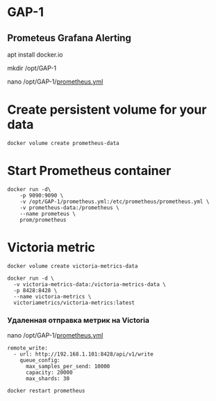 # GAP-1
## Prometeus Grafana Alerting

apt install docker.io

mkdir /opt/GAP-1

nano /opt/GAP-1/[prometheus.yml](https://github.com/CTPAyCCC/GAP-1/blob/main/prometeus.yml)
  


# Create persistent volume for your data
<pre><code>docker volume create prometheus-data</code></pre>
# Start Prometheus container
<pre><code>docker run -d\
    -p 9090:9090 \
    -v /opt/GAP-1/prometheus.yml:/etc/prometheus/prometheus.yml \
    -v prometheus-data:/prometheus \
    --name prometeus \
    prom/prometheus</code></pre>
    

# Victoria metric

<pre><code>docker volume create victoria-metrics-data</code></pre>
<pre><code>docker run -d \
  -v victoria-metrics-data:/victoria-metrics-data \
  -p 8428:8428 \
  --name victoria-metrics \
  victoriametrics/victoria-metrics:latest </code></pre>

### Удаленная отправка метрик на Victoria
nano /opt/GAP-1/[prometheus.yml](https://github.com/CTPAyCCC/GAP-1/blob/main/prometeus.yml)
<pre><code>remote_write:
  - url: http://192.168.1.101:8428/api/v1/write
    queue_config:
      max_samples_per_send: 10000
      capacity: 20000
      max_shards: 30</code></pre>

<pre><code>docker restart prometheus</code></pre>
